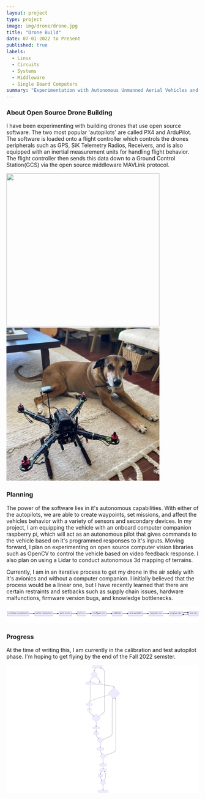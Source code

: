 ```yaml
---
layout: project
type: project
image: img/drone/drone.jpg
title: "Drone Build"
date: 07-01-2022 to Present
published: true
labels:
  - Linux
  - Circuits
  - Systems
  - Middleware
  - Single Board Computers
summary: "Experimentation with Autonomous Unmanned Aerial Vehicles and onboard computing"
---
```


### About Open Source Drone Building
I have been experimenting with building drones that use open source software. The two most popular 'autopilots' are called PX4 and ArduPilot. The software is loaded onto a flight controller which controls the drones peripherals such as GPS, SiK Telemetry Radios, Receivers, and is also equipped with an inertial measurement units for handling flight behavior. The flight controller then sends this data down to a Ground Control Station(GCS) via the open source middleware MAVLink protocol. 
<div class="text-center p-4">
<img width="400px" height="400px" class="img-thumbnail" src="https://ardupilot.org/copter/_images/Pixhawk-Inforgraphic2.jpg">
<img width="400px" height="400px" class="img-thumbnail" src="../img/drone/drone_n_flynn_fixated.jpg">
</div>

### Planning 
The power of the software lies in it's autonomous capabilities. With either of the autopilots, we are able to create waypoints, set missions, and affect the vehicles behavior with a variety of sensors and secondary devices. In my project, I am equipping the vehicle with an onboard computer companion raspberry pi, which will act as an autonomous pilot that gives commands to the vehicle based on it's programmed responses to it's inputs. Moving forward, I plan on experimenting on open source computer vision libraries such as OpenCV to control the vehicle based on video feedback response. I also plan on using a Lidar to conduct autonomous 3d mapping of terrains.

Currently, I am in an iterative process to get my drone in the air solely with it's avionics and without a computer companion. I initially believed that the process would be a linear one, but I have recently learned that there are certain restraints and setbacks such as supply chain issues, hardware malfunctions, firmware version bugs, and knowledge bottlenecks.
<div class="text-center p-4">
<img width="900px" class="img-thumbnail" src="../img/drone/drone-build-process.png">
</div>

### Progress
At the time of writing this, I am currently in the calibration and test autopilot phase. I'm hoping to get flying by the end of the Fall 2022 semster.
<div class="text-center p-4">
<img width="900px" class="img-thumbnail" src="../img/drone/dbpa-svg.svg">
</div>





